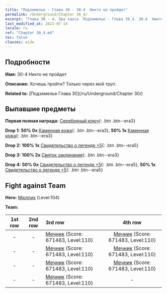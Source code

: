 ```yaml
---
title: "Подземелье - Глава 30 - 30-4  Никто не пройдет"
permalink: /Underground/Chapter 30_4/
excerpt: "Глава 30 - 4. Эра хаоса  Подземелье - Глава 30_4. 30-4  Никто не пройдет"
last_modified_at: 2021-07-14
locale: ru
ref: "Chapter 30_4.md"
toc: false
classes: wide
---
```


## Подробности

 **Имя:** 30-4  Никто не пройдет

 **Описание:**       Хочешь пройти? Только через мой труп.

 **Related to:** [Подземелье Глава 30](/ru/Underground/Chapter 30/)

## Выпавшие предметы

 **Первая полная награда:** [Серебряный ключ](/ItemsRU/con_693/){: .btn .btn--era3}

 **Drop 1:** **50% 0x** [Каменная кожа](/ItemsRU/her_452/){: .btn .btn--era3}, **50% 1x** [Каменная кожа](/ItemsRU/her_452/){: .btn .btn--era3}

 **Drop 2:** **100% 1x** [Свидетельство о легенде +5](/ItemsRU/mat_102/){: .btn .btn--era5}

 **Drop 3:** **100% 2x** [Свиток заклинания](/ItemsRU/con_694/){: .btn .btn--era3}

 **Drop 4:** **50% 0x** [Свидетельство о легенде +5](/ItemsRU/mat_102/){: .btn .btn--era5}, **50% 1x** [Свидетельство о легенде +5](/ItemsRU/mat_102/){: .btn .btn--era5}


## Fight against Team
 **Hero:** [Мюллих](/ru/heroes/Mullich/) (Level:104)

 **Team:**


  | 1st row | 2nd row | 3rd row | 4th row |
  |:----:|:----:|:----|:----:|
  | - | - | [Мечник](/ru/units/Swordsman/) (Score: 671483, Level:110)  | [Мечник](/ru/units/Swordsman/) (Score: 671483, Level:110)  |
  | - | - | [Мечник](/ru/units/Swordsman/) (Score: 671483, Level:110)  | [Мечник](/ru/units/Swordsman/) (Score: 671483, Level:110)  |
  | - | - | [Мечник](/ru/units/Swordsman/) (Score: 671483, Level:110)  | [Мечник](/ru/units/Swordsman/) (Score: 671483, Level:110)  |
  | - | - | [Мечник](/ru/units/Swordsman/) (Score: 671483, Level:110)  | - |


